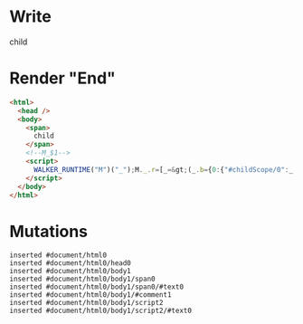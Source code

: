 # Write
  <span>child</span><!--M_$1--><script>WALKER_RUNTIME("M")("_");M._.r=[_=>(_.b={0:{"#childScope/0":_.a={}},1:_.a}),0]</script>


# Render "End"
```html
<html>
  <head />
  <body>
    <span>
      child
    </span>
    <!--M_$1-->
    <script>
      WALKER_RUNTIME("M")("_");M._.r=[_=&gt;(_.b={0:{"#childScope/0":_.a={}},1:_.a}),0]
    </script>
  </body>
</html>
```

# Mutations
```
inserted #document/html0
inserted #document/html0/head0
inserted #document/html0/body1
inserted #document/html0/body1/span0
inserted #document/html0/body1/span0/#text0
inserted #document/html0/body1/#comment1
inserted #document/html0/body1/script2
inserted #document/html0/body1/script2/#text0
```